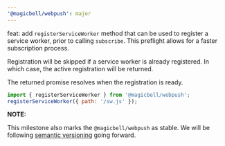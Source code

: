 ```yaml
---
'@magicbell/webpush': major
---
```


feat: add `registerServiceWorker` method that can be used to register a service
worker, prior to calling `subscribe`. This preflight allows for a faster
subscription process.

Registration will be skipped if a service worker is already registered. In which
case, the active registration will be returned.

The returned promise resolves when the registration is ready.

```js
import { registerServiceWorker } from '@magicbell/webpush';
registerServiceWorker({ path: '/sw.js' });
```

**NOTE:**

This milestone also marks the `@magicbell/webpush` as stable. We will be following
[semantic versioning](https://semver.org/) going forward.
